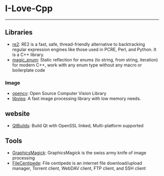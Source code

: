# I-Love-Cpp

----

## Libraries

* [re2](https://github.com/google/re2): RE2 is a fast, safe, thread-friendly alternative to backtracking regular expression engines like those used in PCRE, Perl, and Python. It is a C++ library.
* [magic_enum](https://github.com/Neargye/magic_enum): Static reflection for enums (to string, from string, iteration) for modern C++, work with any enum type without any macro or boilerplate code

### Image

* [opencv](https://github.com/opencv/opencv): Open Source Computer Vision Library
* [libvips](https://github.com/libvips/libvips): A fast image processing library with low memory needs.

## website

* [QtBuilds](https://sourceforge.net/projects/fsu0413-qtbuilds/): Build Qt with OpenSSL linked, Multi-platform supported

## Tools

* [GraphicsMagick](http://www.graphicsmagick.org/): GraphicsMagick is the swiss army knife of image processing
* [FileCentipede](https://sourceforge.net/projects/filecentipede/): File centipede is an internet file download/upload manager, Torrent client, WebDAV client, FTP client, and SSH client

